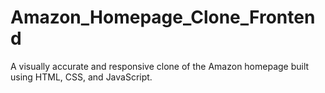 # Amazon_Homepage_Clone_Frontend
A visually accurate and responsive clone of the Amazon homepage built using HTML, CSS, and JavaScript.
